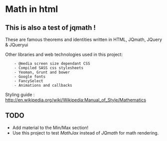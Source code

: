 Math in html
============

This is also a test of jqmath !
-------------------------------

These are famous theorems and identities written in HTML, JQmath, JQuery & JQueryui 

Other libraries and web technologies used in this project:

        - @media screen size dependant CSS
        - Compiled SASS css stylesheets
        - Yeoman, Grunt and bower 
        - Google fonts
        - FancySelect
        - Animations and callbacks

Styling guide : http://en.wikipedia.org/wiki/Wikipedia:Manual_of_Style/Mathematics

TODO
----
- Add material to the Min/Max section!
- Use this project to test *MathJax* instead of *JQmath* for math rendering.


